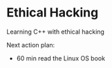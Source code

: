 # Ethical Hacking

Learning C++ with ethical hacking

Next action plan:
- 60 min read the Linux OS book
